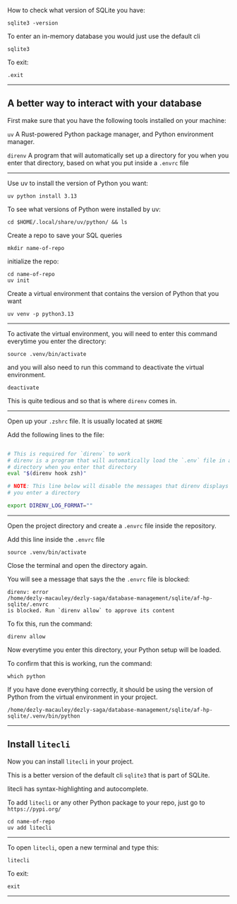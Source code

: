 How to check what version of SQLite you have:

```
sqlite3 -version
```

To enter an in-memory database you would just use the default cli
```
sqlite3
```

To exit:
```
.exit
```
_______________________________________________________________________________
## A better way to interact with your database

First make sure that you have the following tools installed on your machine:

`uv` A Rust-powered Python package manager, and Python environment manager. 

`direnv` A program that will automatically set up a directory for you
when you enter that directory, based on what you put inside a `.envrc` file

_______________________________________________________________________________

Use uv to install the version of Python you want:
```
uv python install 3.13
```

To see what versions of Python were installed by uv:
```
cd $HOME/.local/share/uv/python/ && ls
```

Create a repo to save your SQL queries
```
mkdir name-of-repo
```

initialize the repo:
```
cd name-of-repo
uv init
```

Create a virtual environment that contains the version of Python that you want
```
uv venv -p python3.13
```
_______________________________________________________________________________
To activate the virtual environment, 
you will need to enter this command everytime you enter the directory:

```
source .venv/bin/activate
```

and you will also need to run this command to deactivate 
the virtual environment.
```
deactivate
```

This is quite tedious and so that is where `direnv` comes in.

_______________________________________________________________________________
Open up your `.zshrc` file. It is usually located at `$HOME`

Add the following lines to the file:
```sh

# This is required for `direnv` to work
# direnv is a program that will automatically load the `.env` file in a
# directory when you enter that directory
eval "$(direnv hook zsh)"

# NOTE: This line below will disable the messages that direnv displays when 
# you enter a directory 

export DIRENV_LOG_FORMAT=""
```
_______________________________________________________________________________

Open the project directory and create a `.envrc` file inside the repository.

Add this line inside the `.envrc` file
```
source .venv/bin/activate
```

Close the terminal and open the directory again.

You will see a message that says the the `.envrc` file is blocked:
```
direnv: error 
/home/dezly-macauley/dezly-saga/database-management/sqlite/af-hp-sqlite/.envrc 
is blocked. Run `direnv allow` to approve its content
```

To fix this, run the command:
```
direnv allow
```

Now everytime you enter this directory, your Python setup will be loaded.

To confirm that this is working, run the command:
```
which python
```

If you have done everything correctly, 
it should be using the version of Python from the virtual environment in
your project.
```
/home/dezly-macauley/dezly-saga/database-management/sqlite/af-hp-sqlite/.venv/bin/python
```
_______________________________________________________________________________
## Install `litecli`

Now you can install `litecli` in your project. 

This is a better version of the default cli `sqlite3` that is part of SQLite.

litecli has syntax-highlighting and autocomplete.

To add `litecli` or any other Python package to your repo,
just go to `https://pypi.org/`
```
cd name-of-repo
uv add litecli
```

_______________________________________________________________________________

To open `litecli`, open a new terminal and type this:
```
litecli
```

To exit:
```
exit
```


_______________________________________________________________________________

